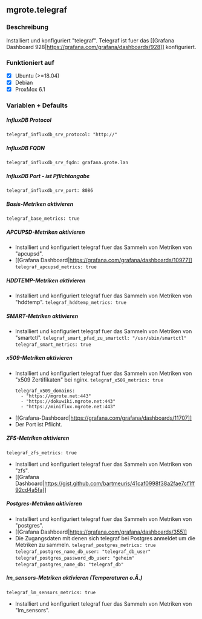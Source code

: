 ## mgrote.telegraf

### Beschreibung
Installiert und konfiguriert "telegraf".
Telegraf ist fuer das [[Grafana Dashboard 928|https://grafana.com/grafana/dashboards/928]] konfiguriert.

### Funktioniert auf
- [x] Ubuntu (>=18.04)
- [x] Debian
- [x] ProxMox 6.1

### Variablen + Defaults
##### InfluxDB Protocol
`telegraf_influxdb_srv_protocol: "http://"`
##### InfluxDB FQDN
`telegraf_influxdb_srv_fqdn: grafana.grote.lan`
##### InfluxDB Port - ist Pflichtangabe
`telegraf_influxdb_srv_port: 8086`
##### Basis-Metriken aktivieren
`telegraf_base_metrics: true`
##### APCUPSD-Metriken aktivieren
- Installiert und konfiguriert telegraf fuer das Sammeln von Metriken von "apcupsd".
- [[Grafana Dashboard|https://grafana.com/grafana/dashboards/10977]]
`telegraf_apcupsd_metrics: true`
##### HDDTEMP-Metriken aktivieren
- Installiert und konfiguriert telegraf fuer das Sammeln von Metriken von "hddtemp".
`telegraf_hddtemp_metrics: true`
##### SMART-Metriken aktivieren
- Installiert und konfiguriert telegraf fuer das Sammeln von Metriken von "smartctl".
`telegraf_smart_pfad_zu_smartctl: "/usr/sbin/smartctl"`
`telegraf_smart_metrics: true`
##### x509-Metriken aktivieren
- Installiert und konfiguriert telegraf fuer das Sammeln von Metriken von "x509 Zertifikaten" bei nginx.
`telegraf_x509_metrics: true`
  ```
  telegraf_x509_domains:
    - "https://mgrote.net:443"
    - "https://dokuwiki.mgrote.net:443"
    - "https://miniflux.mgrote.net:443"
    ```
- [[Grafana-Dashboard|https://grafana.com/grafana/dashboards/11707]]
- Der Port ist Pflicht.
##### ZFS-Metriken aktivieren
  `telegraf_zfs_metrics: true`
- Installiert und konfiguriert telegraf fuer das Sammeln von Metriken von "zfs".
- [[Grafana Dashboard|https://gist.github.com/bartmeuris/41caf0998f38a2fae7cf1ff92cd4a5fa]]
##### Postgres-Metriken aktivieren
- Installiert und konfiguriert telegraf fuer das Sammeln von Metriken von "postgres".
- [[Grafana Dashboard|https://grafana.com/grafana/dashboards/355]]
- Die Zugangsdaten mit denen sich telegraf bei Postgres anmeldet um die Metriken zu sammeln.
  `telegraf_postgres_metrics: true`
  `telegraf_postgres_name_db_user: "telegraf_db_user"`
  `telegraf_postgres_password_db_user: "geheim"`
  `telegraf_postgres_name_db: "telegraf_db"`
##### lm_sensors-Metriken aktivieren (Temperaturen o.Ä.)
  `telegraf_lm_sensors_metrics: true`
- Installiert und konfiguriert telegraf fuer das Sammeln von Metriken von "lm_sensors".
